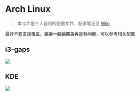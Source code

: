 # Arch Linux 
> 本仓库是个人自用的配置文件，配置笔记见 [Wiki](https://github.com/yi-yun/ArchLinux-Dotfiles/wiki)

最好不要直接覆盖，~~直接一股脑覆盖肯定有问题~~，可以参考相关配置

## i3-gaps

![](https://yiyun-1253940215.cos.ap-shanghai.myqcloud.com/20190407202338.PNG)

## KDE

![](https://yiyun-1253940215.cos.ap-shanghai.myqcloud.com/20190407202337.png)
